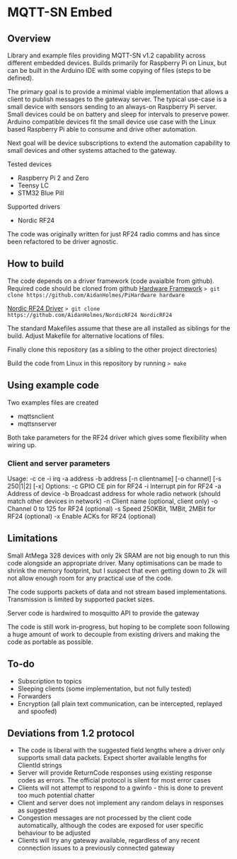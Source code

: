 # MQTT-SN Embed
## Overview

Library and example files providing MQTT-SN v1.2 capability across different embedded devices.
Builds primarily for Raspberry Pi on Linux, but can be built in the Arduino IDE with some copying of files (steps to be defined).

The primary goal is to provide a minimal viable implementation that allows a client to publish messages to the gateway server. The typical use-case is a small device with sensors sending to an always-on Raspberry Pi server. Small devices could be on battery and sleep for intervals to preserve power. Arduino compatible devices fit the small device use case with the Linux based Raspberry Pi able to consume and drive other automation.

Next goal will be device subscriptions to extend the automation capability to small devices and other systems attached to the gateway.

Tested devices
* Raspberry Pi 2 and Zero
* Teensy LC
* STM32 Blue Pill

Supported drivers
* Nordic RF24

The code was originally written for just RF24 radio comms and has since been refactored to be driver agnostic.

## How to build
The code depends on a driver framework (code avaialble from github).
Required code should be cloned from github
[Hardware Framework](https://github.com/AidanHolmes/PiHardware)
`> git clone https://github.com/AidanHolmes/PiHardware hardware`

[Nordic RF24 Driver](https://github.com/AidanHolmes/NordicRF24)
`> git clone https://github.com/AidanHolmes/NordicRF24 NordicRF24`

The standard Makefiles assume that these are all installed as siblings for the build. Adjust Makefile for alternative locations of files.

Finally clone this repository (as a sibling to the other project directories)

Build the code from Linux in this repository by running
`> make`

## Using example code
Two examples files are created
* mqttsnclient
* mqttsnserver

Both take parameters for the RF24 driver which gives some flexibility when wiring up. 

### Client and server parameters
Usage:  -c ce -i irq -a address -b address [-n clientname] [-o channel] [-s 250|1|2] [-x]
Options:
-c GPIO CE pin for RF24
-i Interrupt pin for RF24
-a Address of device
-b Broadcast address for whole radio network (should match other devices in network)
-n Client name (optional, client only)
-o Channel 0 to 125 for RF24 (optional)
-s Speed 250KBit, 1MBit, 2MBit for RF24 (optional)
-x Enable ACKs for RF24 (optional)

## Limitations
Small AtMega 328 devices with only 2k SRAM are not big enough to run this code alongside an appropriate driver. Many optimisations can be made to shrink the memory footprint, but I suspect that even getting down to 2k will not allow enough room for any practical use of the code.

The code supports packets of data and not stream based implementations. Transmission is limited by supported packet sizes.

Server code is hardwired to mosquitto API to provide the gateway

The code is still work in-progress, but hoping to be complete soon following a huge amount of work to decouple from existing drivers and making the code as portable as possible.

## To-do
* Subscription to topics
* Sleeping clients (some implementation, but not fully tested)
* Forwarders
* Encryption (all plain text communication, can be intercepted, replayed and spoofed)

## Deviations from 1.2 protocol
* The code is liberal with the suggested field lengths where a driver only supports small data packets. Expect shorter available lengths for ClientId strings
* Server will provide ReturnCode responses using existing response codes as errors. The official protocol is silent for most error cases
* Clients will not attempt to respond to a gwinfo - this is done to prevent too much potential chatter
* Client and server does not implement any random delays in responses as suggested
* Congestion messages are not processed by the client code automatically, although the codes are exposed for user specific behaviour to be adjusted
* Clients will try any gateway available, regardless of any recent connection issues to a previously connected gateway
